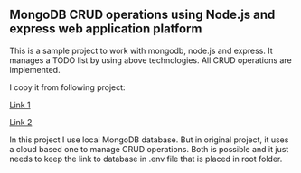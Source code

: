 ## MongoDB CRUD operations using Node.js and express web application platform

This is a sample project to work with mongodb, node.js and express. 
It manages a TODO list by using above technologies.
All CRUD operations are implemented. 

I copy it from following project:

<a href="https://medium.com/@diogo.fg.pinheiro/simple-to-do-list-app-with-node-js-and-mongodb-chapter-1-c645c7a27583"> Link 1 </a>

<a href="https://medium.com/@diogo.fg.pinheiro/simple-to-do-list-app-with-node-js-and-mongodb-chapter-2-3780a1c5b039"> Link 2 </a>

In this project I use local MongoDB database. But in original project, it uses a cloud based one to manage CRUD operations. Both is possible and it just needs to keep the link to database in .env file that is placed in root folder.



